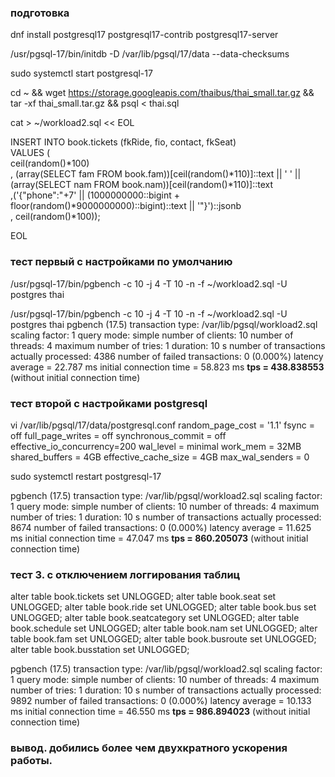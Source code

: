 ### подготовка  
dnf install postgresql17 postgresql17-contrib postgresql17-server  
  
/usr/pgsql-17/bin/initdb -D /var/lib/pgsql/17/data --data-checksums  
  
sudo systemctl start postgresql-17  
  
cd ~ && wget https://storage.googleapis.com/thaibus/thai_small.tar.gz && tar -xf thai_small.tar.gz && psql < thai.sql  
  
cat > ~/workload2.sql << EOL  
  
INSERT INTO book.tickets (fkRide, fio, contact, fkSeat)  
VALUES (  
	ceil(random()*100)  
	, (array(SELECT fam FROM book.fam))[ceil(random()*110)]::text || ' ' ||  
    (array(SELECT nam FROM book.nam))[ceil(random()*110)]::text  
    ,('{"phone":"+7' || (1000000000::bigint + floor(random()*9000000000)::bigint)::text || '"}')::jsonb  
    , ceil(random()*100));  
  
EOL  


### тест первый с настройками по умолчанию
/usr/pgsql-17/bin/pgbench -c 10 -j 4 -T 10 -n -f ~/workload2.sql -U postgres thai


/usr/pgsql-17/bin/pgbench -c 10 -j 4 -T 10 -n -f ~/workload2.sql -U postgres thai
pgbench (17.5)
transaction type: /var/lib/pgsql/workload2.sql
scaling factor: 1
query mode: simple
number of clients: 10
number of threads: 4
maximum number of tries: 1
duration: 10 s
number of transactions actually processed: 4386
number of failed transactions: 0 (0.000%)
latency average = 22.787 ms
initial connection time = 58.823 ms
**tps = 438.838553** (without initial connection time)


### тест второй с настройками postgresql
vi /var/lib/pgsql/17/data/postgresql.conf
random_page_cost = '1.1'
fsync = off
full_page_writes = off
synchronous_commit = off
effective_io_concurrency=200
wal_level = minimal
work_mem = 32MB
shared_buffers = 4GB
effective_cache_size = 4GB
max_wal_senders = 0

sudo systemctl restart postgresql-17

pgbench (17.5)
transaction type: /var/lib/pgsql/workload2.sql
scaling factor: 1
query mode: simple
number of clients: 10
number of threads: 4
maximum number of tries: 1
duration: 10 s
number of transactions actually processed: 8674
number of failed transactions: 0 (0.000%)
latency average = 11.625 ms
initial connection time = 47.047 ms
**tps = 860.205073** (without initial connection time)

### тест 3. с отключением логгирования таблиц
alter table book.tickets set UNLOGGED;
alter table book.seat set UNLOGGED;
alter table book.ride set UNLOGGED;
alter table book.bus set UNLOGGED;
alter table book.seatcategory set UNLOGGED;
alter table book.schedule set UNLOGGED;
alter table book.nam set UNLOGGED;
alter table book.fam set UNLOGGED;
alter table book.busroute set UNLOGGED;
alter table book.busstation set UNLOGGED;

pgbench (17.5)
transaction type: /var/lib/pgsql/workload2.sql
scaling factor: 1
query mode: simple
number of clients: 10
number of threads: 4
maximum number of tries: 1
duration: 10 s
number of transactions actually processed: 9892
number of failed transactions: 0 (0.000%)
latency average = 10.133 ms
initial connection time = 46.550 ms
**tps = 986.894023** (without initial connection time)

### вывод. добились более чем двухкратного ускорения работы.
